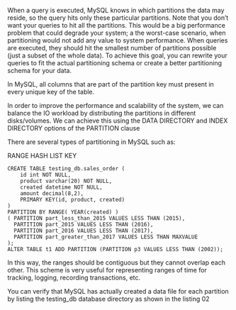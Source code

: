 When a query is executed, MySQL knows in which partitions the data may reside, so the query hits only these particular partitions. Note that you don’t want your queries to hit all the partitions. This would be a big performance problem that could degrade your system; a the worst-case scenario, when partitioning would not add any value to system performance. When queries are executed, they should hit the smallest number of partitions possible (just a subset of the whole data). To achieve this goal, you can rewrite your queries to fit the actual partitioning schema or create a better partitioning schema for your data.

In MySQL, all columns that are part of the partition key must present in every unique key of the table.

In order to improve the performance and scalability of the system, we can balance the IO workload by distributing the partitions in different disks/volumes. We can achieve this using the DATA DIRECTORY and INDEX DIRECTORY options of the PARTITION clause

There are several types of partitioning in MySQL such as:

RANGE
HASH
LIST
KEY

```
CREATE TABLE testing_db.sales_order (
    id int NOT NULL,
    product varchar(20) NOT NULL,
    created datetime NOT NULL,
    amount decimal(8,2),
    PRIMARY KEY(id, product, created)
)
PARTITION BY RANGE( YEAR(created) )
( PARTITION part_less_than_2015 VALUES LESS THAN (2015),
  PARTITION part_2015 VALUES LESS THAN (2016),
  PARTITION part_2016 VALUES LESS THAN (2017),
  PARTITION part_greater_than_2017 VALUES LESS THAN MAXVALUE
);
ALTER TABLE t1 ADD PARTITION (PARTITION p3 VALUES LESS THAN (2002));
```

In this way, the ranges should be contiguous but they cannot overlap each other.
This scheme is very useful for representing ranges of time for tracking, logging, recording transactions, etc.

You can verify that MySQL has actually created a data file for each partition by listing the testing_db database directory as shown in the listing 02



